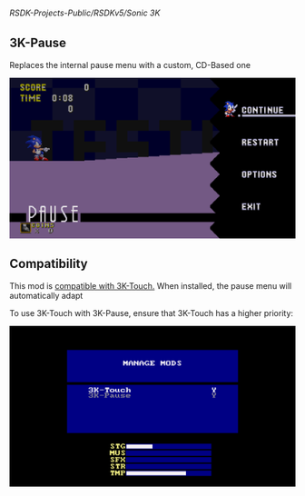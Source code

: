 ###### RSDK-Projects-Public/RSDKv5/Sonic 3K
## 3K-Pause

Replaces the internal pause menu with a custom, CD-Based one

![Image of the RSDK Mod!](/Assets/RSDKv5_Sonic3K_3K-Pause.png)

## Compatibility
This mod is [compatible with 3K-Touch.](https://github.com/Jdaslepre/RSDK-Projects-Public/tree/main/RSDKv5/Sonic%203K/3K-Touch) When installed, the pause menu will automatically adapt

To use 3K-Touch with 3K-Pause, ensure that 3K-Touch has a higher priority:

![Image of the mod list!](/Assets/RSDKv5_Sonic3K_3K-Pause_TouchCompat.png)